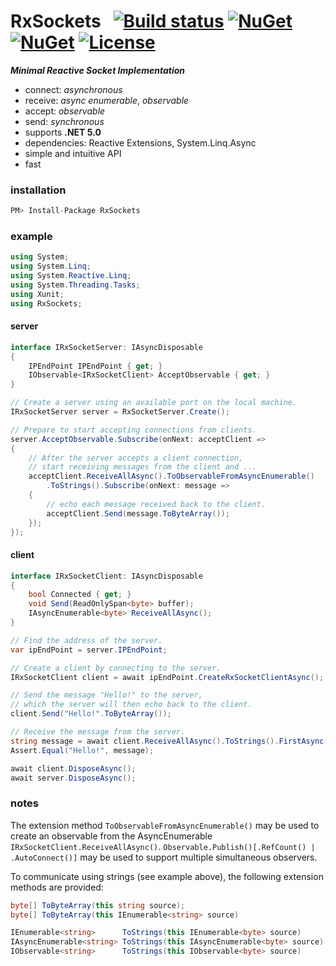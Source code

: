 # RxSockets&nbsp;&nbsp; [![Build status](https://ci.appveyor.com/api/projects/status/rfxxbpx2agq8r93n?svg=true)](https://ci.appveyor.com/project/dshe/RxSockets) [![NuGet](https://img.shields.io/nuget/vpre/RxSockets.svg)](https://www.nuget.org/packages/RxSockets/) [![NuGet](https://img.shields.io/nuget/dt/RxSockets?color=orange)](https://www.nuget.org/packages/RxSockets/) [![License](https://img.shields.io/badge/license-Apache%202.0-7755BB.svg)](https://opensource.org/licenses/Apache-2.0)
***Minimal Reactive Socket Implementation***
- connect: *asynchronous*
- receive: *async enumerable*, *observable*
- accept: *observable*
- send: *synchronous*
- supports **.NET 5.0**
- dependencies: Reactive Extensions, System.Linq.Async
- simple and intuitive API
- fast

### installation
```csharp
PM> Install-Package RxSockets
```
### example
```csharp
using System;
using System.Linq;
using System.Reactive.Linq;
using System.Threading.Tasks;
using Xunit;
using RxSockets;
```
#### server
```csharp
interface IRxSocketServer: IAsyncDisposable
{
    IPEndPoint IPEndPoint { get; }
    IObservable<IRxSocketClient> AcceptObservable { get; }
}
```
```csharp
// Create a server using an available port on the local machine.
IRxSocketServer server = RxSocketServer.Create();

// Prepare to start accepting connections from clients.
server.AcceptObservable.Subscribe(onNext: acceptClient =>
{
    // After the server accepts a client connection,
    // start receiving messages from the client and ...
    acceptClient.ReceiveAllAsync().ToObservableFromAsyncEnumerable()
        .ToStrings().Subscribe(onNext: message =>
    {
        // echo each message received back to the client.
        acceptClient.Send(message.ToByteArray());
    });
});
```
#### client
```csharp
interface IRxSocketClient: IAsyncDisposable
{
    bool Connected { get; }
    void Send(ReadOnlySpan<byte> buffer);
    IAsyncEnumerable<byte> ReceiveAllAsync();
}
```
```csharp
// Find the address of the server.
var ipEndPoint = server.IPEndPoint;

// Create a client by connecting to the server.
IRxSocketClient client = await ipEndPoint.CreateRxSocketClientAsync();

// Send the message "Hello!" to the server,
// which the server will then echo back to the client.
client.Send("Hello!".ToByteArray());

// Receive the message from the server.
string message = await client.ReceiveAllAsync().ToStrings().FirstAsync();
Assert.Equal("Hello!", message);

await client.DisposeAsync();
await server.DisposeAsync();
```
### notes
The extension method ```ToObservableFromAsyncEnumerable()``` may be used to create an observable from the AsyncEnumerable ```IRxSocketClient.ReceiveAllAsync()```. ```Observable.Publish()[.RefCount() | .AutoConnect()]``` may be used to support multiple simultaneous observers.

To communicate using strings (see example above), the following extension methods are provided:
```csharp
byte[] ToByteArray(this string source);
byte[] ToByteArray(this IEnumerable<string> source)

IEnumerable<string>      ToStrings(this IEnumerable<byte> source)
IAsyncEnumerable<string> ToStrings(this IAsyncEnumerable<byte> source)
IObservable<string>      ToStrings(this IObservable<byte> source)
```

